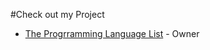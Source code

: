 #Check out my Project
- [The Progrramming Language List](https://github.com/Maniacxxx/language-list) - Owner
